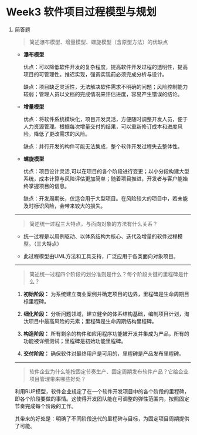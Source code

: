 # Week3 软件项目过程模型与规划

1. 简答题

    > 简述瀑布模型、增量模型、螺旋模型（含原型方法）的优缺点

    - **瀑布模型**

        优点：可以降低软件开发的复杂程度，提高软件开发过程的透明性，提高项目的可管理性。推迟实现，强调实现前必须完成分析与设计。

        缺点：项目缺乏灵活性，无法解决软件需求不明确的问题；风险控制能力较弱；管理人员以文档的完成情况来评估进度，容易产生错误的结论。
    
    - **增量模型**

        优点：将软件系统模块化，项目开发灵活，方便随时调整开发人员，便于人力资源管理。根据每次增量交付的结果，可以重新修订成本和进度风险。降低了更改需求的风险。

        缺点：并行开发的构件可能无法集成，整个软件开发过程失去整体性。
    
    - **螺旋模型**

        优点：项目设计灵活,可以在项目的各个阶段进行变更；以小分段构建大型系统，成本计算与风险评估更加简单；随着项目推进，开发者与客户能始终掌握项目的信息。

        缺点：开发周期长，仅适合用于大型项目。在风险较大的项目中，若未能及时标识风险，会带来较大的损失。

    ---

    > 简述统一过程三大特点，与面向对象的方法有什么关系？

    - 统一过程是以用例驱动、以体系结构为核心、迭代及增量的软件过程模型。（三大特点）

    - 此过程模型由UML方法和工具支持，广泛应用于各类面向对象项目。

    ---

    > 简述统一过程四个阶段的划分准则是什么？每个阶段关键的里程碑是什么？

    1. **初始阶段：** 为系统建立商业案例并确定项目的边界，里程碑是生命周期目标里程碑。

    2. **细化阶段：** 分析问题领域，建立健全的体系结构基础，编制项目计划，淘汰项目中最高风险的元素；里程碑是生命周期结构里程碑。

    3. **构造阶段：** 所有剩余的构件和应用程序功能被开发并集成为产品，所有的功能被详细测试；里程碑是初始功能里程碑。

    4. **交付阶段：** 确保软件对最终用户是可用的，里程碑是产品发布里程碑。

    ---

    > 软件企业为什么能按固定节奏生产、固定周期发布软件产品？它给企业项目管理带来哪些好处？

    利用RUP模型，软件企业规定了在一个软件开发项目中的各个阶段的里程碑，即各个阶段要做的事情。这使得开发团队能在可调整的弹性范围内，按照固定节奏完成每个阶段的工作。

    其带来的好处是：明确了不同阶段迭代的里程碑与目标，为固定项目周期提供了可能。
    

